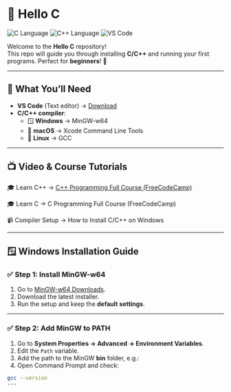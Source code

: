 # 👋 Hello C

![C Language](https://img.shields.io/badge/C-00599C?logo=c&logoColor=white&style=for-the-badge)
![C++ Language](https://img.shields.io/badge/C++-00599C?logo=cplusplus&logoColor=white&style=for-the-badge)
![VS Code](https://img.shields.io/badge/VS%20Code-007ACC?logo=visualstudiocode&logoColor=white&style=for-the-badge)

Welcome to the **Hello C** repository!  
This repo will guide you through installing **C/C++** and running your first programs. Perfect for **beginners**! 🚀

---

## 🧰 What You’ll Need
- **VS Code** (Text editor) → [Download](https://code.visualstudio.com/)
- **C/C++ compiler**:
  - 🪟 **Windows** → MinGW-w64
  - 🍎 **macOS** → Xcode Command Line Tools
  - 🐧 **Linux** → GCC

---

## 📺 Video & Course Tutorials

🎓 Learn C++ → <a href = "https://www.classcentral.com/classroom/freecodecamp-object-oriented-programming-oop-in-c-course-104967">C++ Programming Full Course (FreeCodeCamp)</a>

🎓 Learn C → <a herf = "https://www.classcentral.com/classroom/freecodecamp-c-programming-tutorial-for-beginners-57870">C Programming Full Course (FreeCodeCamp)</a>

📹 Compiler Setup → <a herf = "https://www.youtube.com/watch?v=1PBD5qFWdq8&t=68s">How to Install C/C++ on Windows</a>

---

## 🪟 Windows Installation Guide

### ✅ Step 1: Install MinGW-w64
1. Go to [MinGW-w64 Downloads](https://www.mingw-w64.org/downloads/).
2. Download the latest installer.
3. Run the setup and keep the **default settings**.

---

### ✅ Step 2: Add MinGW to PATH
1. Go to **System Properties → Advanced → Environment Variables**.
2. Edit the `Path` variable.
3. Add the path to the MinGW **bin** folder, e.g.:
4. Open Command Prompt and check:
```bash
gcc --version
---


